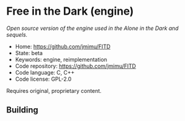 # Free in the Dark (engine)

_Open source version of the engine used in the Alone in the Dark and sequels._

- Home: https://github.com/jmimu/FITD
- State: beta
- Keywords: engine, reimplementation
- Code repository: https://github.com/jmimu/FITD
- Code language: C, C++
- Code license: GPL-2.0

Requires original, proprietary content.

## Building


